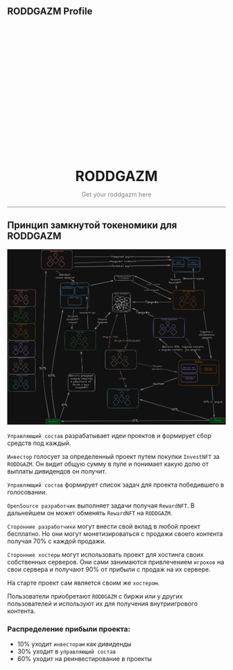 ## RODDGAZM Profile
<div align="center">
  <div style="position: relative; width: 600px; height: 260px; margin-bottom: 20px;">
  <svg width="600px" viewBox="0 0 600 200" style="position: absolute; display: block; border-radius: 10px">
    <defs>
      <mask id="cutout-mask">
        <rect width="600" height="200" fill="white"/>
        <circle cx="300" cy="230" r="74" fill="black"/>
      </mask>
    </defs>
    <image href="assets/banner.png" width="600px" mask="url(#cutout-mask)"/>
  </svg>

  <div style="
    position: relative; 
    bottom: -160px;
    width: 140px; 
    height: 140px; 
    border-radius: 50%; 
    background: url('assets/logo.png') center/cover no-repeat;
  "></div>
  </div>

  <div style="padding-top: 50px;">
    <span style="font-size: 32px; font-weight: bold;">
      RODDGAZM
    </span>

  <p style="color: gray;">Get your roddgazm here</p>
  <hr style="border: none; height: 1px; background-color: gray; margin: 20px 0;">
  </div>
</div>


## Принцип замкнутой токеномики для RODDGAZM

![tokenomic diagram](assets/tokenomics.png)

`Управляющий состав` разрабатывает идеи проектов и формирует сбор средств под каждый.

`Инвестор` голосует за определенный проект путем покупки `InvestNFT` за `RODDGAZM`. Он видит общую сумму в пуле и понимает какую долю от выплаты дивидендов он получит.

`Управляющий состав` формирует список задач для проекта победившего в голосовании.

`OpenSource разработчик` выполняет задачи получая `RewardNFT`. В дальнейшем он может обменять `RewardNFT` на `RODDGAZM`.

`Сторонние разработчики` могут внести свой вклад в любой проект бесплатно. Но они могут монетизироваться с продажи своего контента получая 70% с каждой продажи.

`Сторонние хостеры` могут использовать проект для хостинга своих собственных серверов. Они сами занимаются привлечением `игроков` на свои сервера и получают 90% от прибыли с продаж на их сервере.

На старте проект сам является своим же `хостером`.

Пользователи приобретают `RODDGAZM` с биржи или у других пользователей и используют их для получения внутриигрового контента.

### Распределение прибыли проекта:
- 10% уходит `инвесторам` как дивиденды
- 30% уходит в `управляющий состав`
- 60% уходит на реинвестирование в проекты
